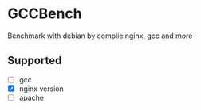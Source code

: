 # GCCBench
Benchmark with debian by complie nginx, gcc and more

## Supported
- [ ] gcc
- [x] nginx version 
- [ ] apache
